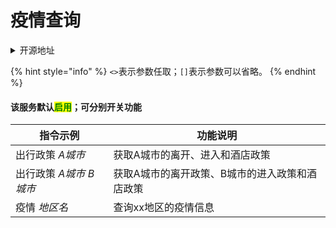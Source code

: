 # 疫情查询

<details>

<summary>开源地址</summary>

[https://github.com/SlightDust/travelpolicy\_HoshinoBot](https://github.com/SlightDust/travelpolicy\_HoshinoBot)

[https://github.com/SlightDust/yiqing\_HoshinoBot](https://github.com/SlightDust/yiqing\_HoshinoBot)[](https://github.com/pcrbot/dailynews)

</details>

{% hint style="info" %}
`<>`表示参数任取；`[]`表示参数可以省略。
{% endhint %}

#### 该服务默认<mark style="color:green;">启用</mark>；可分别开关功能

| 指令示例           | 功能说明                     |
| -------------- | ------------------------ |
| 出行政策 _A城市_     | 获取A城市的离开、进入和酒店政策         |
| 出行政策 _A城市 B城市_ | 获取A城市的离开政策、B城市的进入政策和酒店政策 |
| 疫情 _地区名_       | 查询xx地区的疫情信息              |
